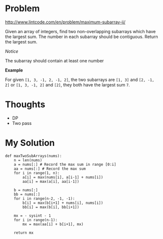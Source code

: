 # Problem

http://www.lintcode.com/en/problem/maximum-subarray-ii/

Given an array of integers, find two non-overlapping subarrays which have the largest sum.
The number in each subarray should be contiguous.
Return the largest sum.

*Notice*

The subarray should contain at least one number

**Example**

For given ```[1, 3, -1, 2, -1, 2]```, the two subarrays are ```[1, 3]``` and ```[2, -1, 2]``` or ```[1, 3, -1, 2]``` and ```[2]```, they both have the largest sum ```7```.

# Thoughts

- DP
- Two pass

# My Solution

```
def maxTwoSubArrays(nums):
    n = len(nums)
    a = nums[:] # Record the max sum in range [0:i]
    aa = nums[:] # Record the max sum
    for i in range(1, n):
        a[i] = max(nums[i], a[i-1] + nums[i])
        aa[i] = max(a[i], aa[i-1])
    
    b = nums[:]
    bb = nums[:]
    for i in range(n-2, -1, -1):
        b[i] = max(b[i+1] + nums[i], nums[i])
        bb[i] = max(b[i], bb[i+1])
    
    mx = - sysint - 1
    for i in range(n-1):
        mx = max(aa[i] + b[i+1], mx)
    
    return mx
```
